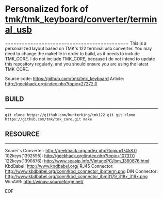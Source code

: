 # Personalized fork of [tmk/tmk_keyboard/converter/terminal_usb](https://github.com/tmk/tmk_keyboard/tree/master/converter/terminal_usb)
============================================
This is a personalized layout based on TMK's 122 terminal usb converter. You may need to change the makefile in order to build, as it needs to include TMK_CORE. I do not include TMK_CORE, because I do not intend to update this repository regularly, and you should ensure you are using the latest TMK_CORE.

Source code: https://github.com/tmk/tmk_keyboard
Article: http://geekhack.org/index.php?topic=27272.0

## BUILD
-----
`git clone https://github.com/hunterking/tmk122.git
 git clone https://github.com/tmk/tmk_core.git
make`

## RESOURCE
--------
Soarer's Converter: http://geekhack.org/index.php?topic=17458.0
102keys(1392595): http://geekhack.org/index.php?topic=10737.0
122keys(1390876): http://www.seasip.info/VintagePC/ibm_1390876.html
KbdBabel: http://www.kbdbabel.org/
RJ45 Connector: http://www.kbdbabel.org/conn/kbd_connector_ibmterm.png
DIN Connector: http://www.kbdbabel.org/conn/kbd_connector_ibm3179_318x_319x.png
WinAVR: http://winavr.sourceforge.net/

EOF
